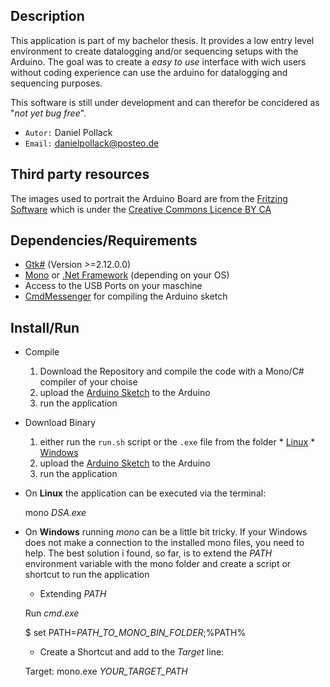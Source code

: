 ## Description
This application is part of my bachelor thesis. It provides a low entry level environment to create datalogging and/or sequencing setups with the Arduino.
The goal was to create a _easy to use_ interface with wich users without coding experience can use the arduino for datalogging and sequencing purposes.

This software is still under development and can therefor be concidered as "_not yet bug free_".

* `Autor:` Daniel Pollack
* `Email:` danielpollack@posteo.de

## Third party resources
The images used to portrait the Arduino Board are from the [Fritzing Software](http://fritzing.org/download/) which is under the [Creative Commons Licence BY CA](https://creativecommons.org/licenses/by-sa/3.0/)

## Dependencies/Requirements
- [Gtk#](https://github.com/mono/gtk-sharp) (Version >=2.12.0.0)
- [Mono](https://github.com/mono/mono) or [.Net Framework](https://www.microsoft.com/net) (depending on your OS)
- Access to the USB Ports on your maschine
- [CmdMessenger](https://github.com/thijse/Arduino-CmdMessenger) for compiling the Arduino sketch

## Install/Run

* Compile
  1. Download the Repository and compile the code with a Mono/C# compiler of your choise
  2. upload the [Arduino Sketch](https://github.com/Onkeliroh/DSA/blob/master/Code/ArduinoController/ArduinoController.ino) to the Arduino
  3. run the application


* Download Binary
	1. either run the `run.sh` script or the `.exe` file from the folder
      * [Linux](https://github.com/Onkeliroh/DSA/blob/master/DSA_Linux.zip)
      * [Windows](https://github.com/Onkeliroh/DSA/blob/master/DSA_Windows.zip)
	2. upload the [Arduino Sketch](https://github.com/Onkeliroh/DSA/blob/master/Code/ArduinoController/ArduinoController.ino) to the Arduino
	3. run the application

* On **Linux** the application can be executed via the terminal:

    mono *DSA.exe*

* On **Windows** running *mono* can be a little bit tricky. If your Windows does not make a connection to the installed mono files, you need to help. The best solution i found, so far, is to extend the *PATH* environment variable with the mono folder and create a script or shortcut to run the application
    * Extending *PATH*

    Run *cmd.exe*

    $ set PATH=*PATH_TO_MONO_BIN_FOLDER*;%PATH%

    * Create a Shortcut and add to the *Target* line:

    Target: mono.exe *YOUR_TARGET_PATH*

